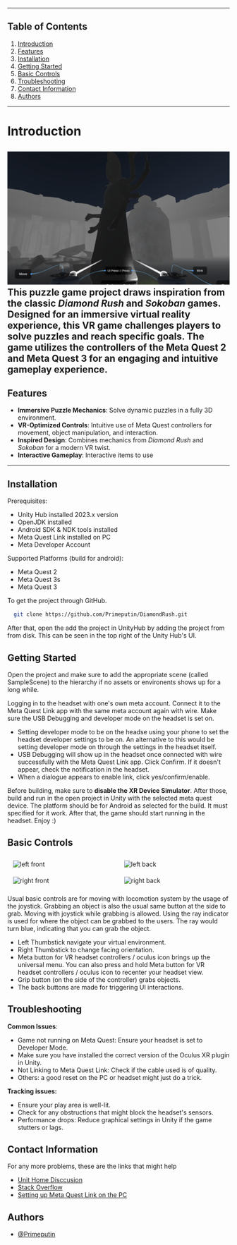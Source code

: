 
---

## **Table of Contents**
1. [Introduction](#introduction)
2. [Features](#features)
3. [Installation](#installation)
4. [Getting Started](#getting-started)
5. [Basic Controls](#basic-controls)
6. [Troubleshooting](#troubleshooting)
7. [Contact Information](#contact-information)
8. [Authors](#authors)

---

# Introduction
![alt text](game-image.png)
This puzzle game project draws inspiration from the classic *Diamond Rush* and *Sokoban* games. Designed for an immersive virtual reality experience, this VR game challenges players to solve puzzles and reach specific goals. The game utilizes the controllers of the Meta Quest 2 and Meta Quest 3 for an engaging and intuitive gameplay experience.
---

## **Features**

- **Immersive Puzzle Mechanics**: Solve dynamic puzzles in a fully 3D environment.
- **VR-Optimized Controls**: Intuitive use of Meta Quest controllers for movement, object manipulation, and interaction.
- **Inspired Design**: Combines mechanics from *Diamond Rush* and *Sokoban* for a modern VR twist.
- **Interactive Gameplay**: Interactive items to use

---

## Installation
Prerequisites:
- Unity Hub installed 2023.x version
- OpenJDK installed
- Android SDK & NDK tools installed
- Meta Quest Link installed on PC
- Meta Developer Account

Supported Platforms (build for android):
- Meta Quest 2
- Meta Quest 3s
- Meta Quest 3

To get the project through GitHub.

```bash
  git clone https://github.com/Primeputin/DiamondRush.git
```

After that, open the add the project in UnityHub by adding the project from from disk. This can be seen in the top right of the Unity Hub's UI.


## Getting Started
Open the project and make sure to add the appropriate scene (called SampleScene) to the hierarchy if no assets or environents shows up for a long while.

Logging in to the headset with one's own meta account. Connect it to the Meta Quest Link app with the same meta account again with wire. Make sure the USB Debugging and developer mode on the headset is set on.
- Setting developer mode to be on the headse using your phone to set the headset developer settings to be on. An alternative to this would be setting developer mode on through the settings in the headset itself.
- USB Debugging will show up in the headset once connected with wire successfully with the Meta Quest Link app. Click Confirm. If it doesn't appear, check the notification in the headset.
- When a dialogue appears to enable link, click yes/confirm/enable.

Before building, make sure to **disable the XR Device Simulator**.
After those, build and run in the open project in Unity with the selected meta quest device. The platform should be for Android as selected for the build. It must specified for it work. After that, the game should start running in the headset. Enjoy :)

## Basic Controls
<div style="display: flex; flex-wrap: wrap; justify-content: space-around;">
  <img src="left-front.png" alt="left front" style="width: 45%; margin: 10px;">
  <img src="left-back.png" alt="left back" style="width: 45%; margin: 10px;">
  <img src="right-front.png" alt="right front" style="width: 45%; margin: 10px;">
  <img src="right-back.png" alt="right back" style="width: 45%; margin: 10px;">
</div>

Usual basic controls are for moving with locomotion system by the usage of the joystick.
Grabbing an object is also the usual same button at the side to grab. Moving with joystick while grabbing is allowed. Using the ray indicator is used for where the object can be grabbed to the users. The ray would turn blue, indicating that you can grab the object.
- Left Thumbstick navigate your virtual environment.
- Right Thumbstick to change facing orientation.
- Meta button for VR headset controllers / oculus icon brings up the universal menu. You can also press and hold Meta button for VR headset controllers / oculus icon to recenter your headset view.
- Grip button (on the side of the controller) grabs objects.
- The back buttons are made for triggering UI interactions.
## Troubleshooting
**Common Issues**:
- Game not running on Meta Quest: Ensure your headset is set to Developer Mode.
- Make sure you have installed the correct version of the Oculus XR plugin in Unity.
- Not Linking to Meta Quest Link: Check if the cable used is of quality.
- Others: a good reset on the PC or headset might just do a trick.

**Tracking issues:**
- Ensure your play area is well-lit.
- Check for any obstructions that might block the headset's sensors.
- Performance drops:
Reduce graphical settings in Unity if the game stutters or lags.
## Contact Information
For any more problems, these are the links that might help
 - [Unit Home Disccusion](https://discussions.unity.com/)
- [Stack Overflow](https://stackoverflow.com/)
- [Setting up Meta Quest Link on the PC](https://www.meta.com/help/quest/articles/headsets-and-accessories/oculus-rift-s/install-app-for-link/?srsltid=AfmBOoqCogVr7pxWfc7Yj0ggWkXcwAMWRVm_eN39XUkx_RHMCSHvrtj7)
## Authors
- [@Primeputin](https://www.github.com/Primeputin)

